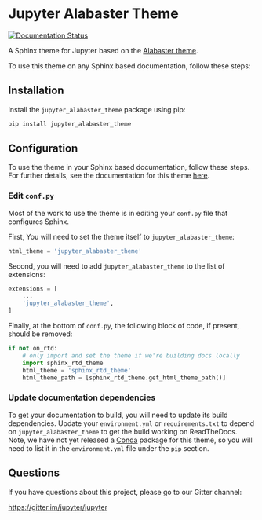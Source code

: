 # Jupyter Alabaster Theme

[![Documentation Status](http://readthedocs.org/projects/jupyter-alabaster-theme/badge/?version=latest)](http://jupyter-alabaster-theme.readthedocs.io/en/latest/?badge=latest)

A Sphinx theme for Jupyter based on the [Alabaster theme](https://alabaster.readthedocs.io/en/latest/).

To use this theme on any Sphinx based documentation, follow these steps:

## Installation

Install the `jupyter_alabaster_theme` package using pip:

```bash
pip install jupyter_alabaster_theme
```

## Configuration

To use the theme in your Sphinx based documentation, follow these steps. For further
details, see the documentation for this theme [here](http://jupyter-alabaster-theme.readthedocs.io/en/latest/).

### Edit `conf.py`

Most of the work to use the theme is in editing your `conf.py` file that configures
Sphinx.

First, You will need to set the theme itself to `jupyter_alabaster_theme`:

```python
html_theme = 'jupyter_alabaster_theme'
```

Second, you will need to add `jupyter_alabaster_theme` to the list of extensions:

```python
extensions = [
    ...
    'jupyter_alabaster_theme',
]
```

Finally, at the bottom of `conf.py`, the following block of code, if present, should be removed:

```python
if not on_rtd:
    # only import and set the theme if we're building docs locally
    import sphinx_rtd_theme
    html_theme = 'sphinx_rtd_theme'
    html_theme_path = [sphinx_rtd_theme.get_html_theme_path()]
```

### Update documentation dependencies

To get your documentation to build, you will need to update its build dependencies. Update your `environment.yml` or `requirements.txt` to depend on  `jupyter_alabaster_theme` to get the build working on ReadTheDocs. Note, we have not yet released a [Conda](https://conda.io/docs/intro.html) package for this theme, so you will need to list it in the `environment.yml` file under the `pip` section.

## Questions

If you have questions about this project, please go to our Gitter channel:

https://gitter.im/jupyter/jupyter
